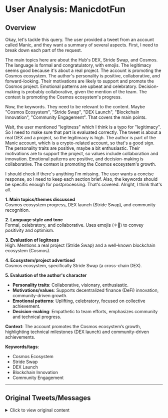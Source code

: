 # User Analysis: ManicdotFun

## Overview

<think>
Okay, let's tackle this query. The user provided a tweet from an account called Manic, and they want a summary of several aspects. First, I need to break down each part of the request.

The main topics here are about the Hub's DEX, Stride Swap, and Cosmos. The language is formal and congratulatory, with emojis. The legitimacy seems good because it's about a real project. The account is promoting the Cosmos ecosystem. The author's personality is positive, collaborative, and forward-looking. Their motivations are likely to support and promote the Cosmos project. Emotional patterns are upbeat and celebratory. Decision-making is probably collaborative, given the mention of the team. The context is promoting the Cosmos ecosystem's progress.

Now, the keywords. They need to be relevant to the content. Maybe "Cosmos Ecosystem", "Stride Swap", "DEX Launch", "Blockchain Innovation", "Community Engagement". That covers the main points.

Wait, the user mentioned "legitness" which I think is a typo for "legitimacy". So I need to make sure that part is evaluated correctly. The tweet is about a real DEX and a project, so the legitimacy is high. The author is part of the Manic account, which is a crypto-related account, so that's a good sign. The personality traits are positive, maybe a bit enthusiastic. Their motivations are to support the project, so values include collaboration and innovation. Emotional patterns are positive, and decision-making is collaborative. The context is promoting the Cosmos ecosystem's growth.

I should check if there's anything I'm missing. The user wants a concise response, so I need to keep each section brief. Also, the keywords should be specific enough for postprocessing. That's covered. Alright, I think that's all.
</think>

**1. Main topics/themes discussed**  
Cosmos ecosystem progress, DEX launch (Stride Swap), and community recognition.  

**2. Language style and tone**  
Formal, celebratory, and collaborative. Uses emojis (⚛️🌷) to convey positivity and optimism.  

**3. Evaluation of legitness**  
High. Mentions a real project (Stride Swap) and a well-known blockchain ecosystem (Cosmos).  

**4. Ecosystem/project advertised**  
Cosmos ecosystem, specifically Stride Swap (a cross-chain DEX).  

**5. Evaluation of the author's character**  
- **Personality traits**: Collaborative, visionary, enthusiastic.  
- **Motivations/values**: Supports decentralized finance (DeFi) innovation, community-driven growth.  
- **Emotional patterns**: Uplifting, celebratory, focused on collective achievement.  
- **Decision-making**: Empathetic to team efforts, emphasizes community and technical progress.  

**Context**: The account promotes the Cosmos ecosystem’s growth, highlighting technical milestones (DEX launch) and community-driven achievements.  

**Keywords/tags**:  
- Cosmos Ecosystem  
- Stride Swap  
- DEX Launch  
- Blockchain Innovation  
- Community Engagement
---
## Original Tweets/Messages

<details>
<summary>Click to view original content</summary>

| Type | Content |
|------|---------|
| messages | At Manic, we recognize the effort and vision it took to get here.

The Hub now has its DEX. Stride Swap is live—built by @stride_zone, and ready to route liquidity across chains.

It’s a major moment for Cosmos. Congrats to the team. This is just the beginning. 

⚛️🌷 |

</details>
